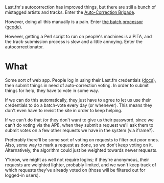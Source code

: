 Last.fm's autocorrection has improved things, but there are still a bunch of
mistagged artists and tracks.  Enter the [Auto-Correction Brigade].

However, doing all this manually is a pain.  Enter [the batch processor][0]
([gcode]).

However, getting a Perl script to run on people's machines is a PITA, and the
track-submission process is slow and a little annoying.  Enter the
autocorrectionator.

[Auto-Correction Brigade]: http://www.last.fm/group/The+Auto-Correct+Correction+Brigade
[0]: http://www.last.fm/group/The+Auto-Correct+Correction+Brigade/forum/119632/_/522400
[gcode]: http://code.google.com/p/rowaasr13-lastfm-pl/downloads/list

# What

Some sort of web app.  People log in using their Last.fm credentials ([docs]),
then submit things in need of auto-correction voting.  In order to submit
things for help, they have to vote in some way.

If we can do this automatically, they just have to agree to let us use their
credentials to do a batch-vote every day (or whenever).  This means they don't
even have to revisit the site in order to keep helping.

If we can't do that (or they don't want to give us their password, since we
can't do voting via the API), when they submit a request we'll ask them to
submit votes on a few other requests we have in the system (via iframe?).

Preferably there'll be some sort of voting on requests to filter out poor ones.
Also, some way to mark a request as done, so we don't keep voting on it.
Alternatively, the algorithm could just be weighted towards newer requests.

Y'know, we might as well not require logins; if they're anonymous, their
requests are weighted lighter, probably limited, and we won't keep track of
which requests they've already voted on (those will be filtered out for
logged-in users).

[docs]: http://www.last.fm/api/webauth

